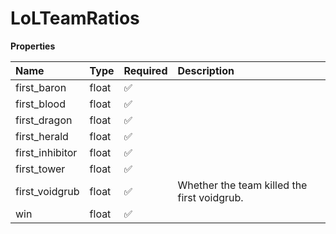 # LoLTeamRatios

**Properties**

| Name            | Type  | Required | Description                                 |
| :-------------- | :---- | :------- | :------------------------------------------ |
| first_baron     | float | ✅       |                                             |
| first_blood     | float | ✅       |                                             |
| first_dragon    | float | ✅       |                                             |
| first_herald    | float | ✅       |                                             |
| first_inhibitor | float | ✅       |                                             |
| first_tower     | float | ✅       |                                             |
| first_voidgrub  | float | ✅       | Whether the team killed the first voidgrub. |
| win             | float | ✅       |                                             |

